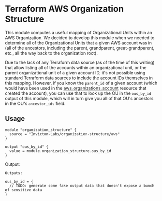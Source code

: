# Terraform AWS Organization Structure

This module computes a useful mapping of Organizational Units within an AWS Organization. We decided to develop this module when we needed to determine all of the Organizational Units that a given AWS account was in (all of the ancestors, including the parent, grandparent, great-grandparent, etc., all the way back to the organization root).

Due to the lack of any Terraform data source (as of the time of this writing) that allow listing all of the accounts within an organizational unit, or the parent organizational unit of a given account ID, it's not possible using standard Terraform data sources to include the account IDs themselves in this mapping. However, if you know the `parent_id` of a given account (which would have been used in the [aws_organizations_account](https://registry.terraform.io/providers/hashicorp/aws/latest/docs/resources/organizations_account) resource that created the account), you can use that to look up the OU in the `ous_by_id` output of this module, which will in turn give you all of that OU's ancestors in the OU's `ancestor_ids` field.

## Usage

```
module "organization_structure" {
  source = "Invicton-Labs/organization-structure/aws"
}

output "ous_by_id" {
  value = module.organization_structure.ous_by_id
}
```

Output:
```
Outputs:

ous_by_id = {
  // TODO: generate some fake output data that doesn't expose a bunch of sensitive data
}
```
